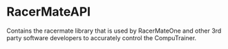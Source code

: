 # RacerMateAPI
Contains the racermate library that is used by RacerMateOne and other 3rd party software developers to accurately control the CompuTrainer.
